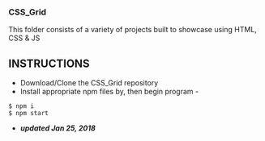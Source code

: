 ### CSS_Grid
This folder consists of a variety of projects built to showcase using HTML, CSS & JS

## INSTRUCTIONS

- Download/Clone the CSS_Grid repository 
- Install appropriate npm files by, then begin program - 
```
$ npm i 
$ npm start
```



- **_updated Jan 25, 2018_**



